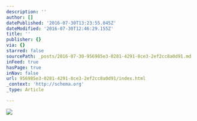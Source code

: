 ```yaml
---
description: ''
author: []
datePublished: '2016-07-30T13:23:55.045Z'
dateModified: '2016-07-30T12:46:29.155Z'
title: ''
publisher: {}
via: {}
starred: false
sourcePath: _posts/2016-07-30-956985e3-0281-4291-8ce3-2ef2cc8a0d91.md
inFeed: true
hasPage: true
inNav: false
url: 956985e3-0281-4291-8ce3-2ef2cc8a0d91/index.html
_context: 'http://schema.org'
_type: Article

---
```

![](https://the-grid-user-content.s3-us-west-2.amazonaws.com/c42ede54-6347-4049-a37f-502da4afb78c.jpg)
